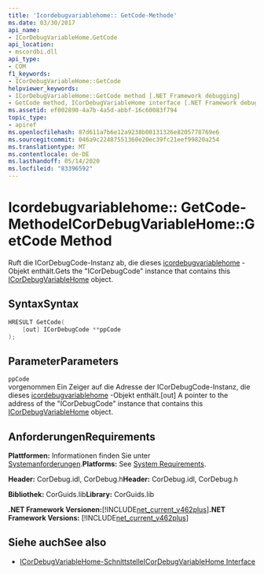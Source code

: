 ```yaml
---
title: 'Icordebugvariablehome:: GetCode-Methode'
ms.date: 03/30/2017
api_name:
- ICorDebugVariableHome.GetCode
api_location:
- mscordbi.dll
api_type:
- COM
f1_keywords:
- ICorDebugVariableHome::GetCode
helpviewer_keywords:
- ICorDebugVariableHome::GetCode method [.NET Framework debugging]
- GetCode method, ICorDebugVariableHome interface [.NET Framework debugging]
ms.assetid: ef002890-4a7b-4a5d-abbf-16c60083f794
topic_type:
- apiref
ms.openlocfilehash: 87d611a7b6e12a9238b00131326e8205778769e6
ms.sourcegitcommit: 046a9c22487551360e20ec39fc21eef99820a254
ms.translationtype: MT
ms.contentlocale: de-DE
ms.lasthandoff: 05/14/2020
ms.locfileid: "83396592"
---
```

# <a name="icordebugvariablehomegetcode-method"></a><span data-ttu-id="9b917-102">Icordebugvariablehome:: GetCode-Methode</span><span class="sxs-lookup"><span data-stu-id="9b917-102">ICorDebugVariableHome::GetCode Method</span></span>
<span data-ttu-id="9b917-103">Ruft die ICorDebugCode-Instanz ab, die dieses [icordebugvariablehome](icordebugvariablehome-interface.md) -Objekt enthält.</span><span class="sxs-lookup"><span data-stu-id="9b917-103">Gets the "ICorDebugCode" instance that contains this [ICorDebugVariableHome](icordebugvariablehome-interface.md) object.</span></span>  
  
## <a name="syntax"></a><span data-ttu-id="9b917-104">Syntax</span><span class="sxs-lookup"><span data-stu-id="9b917-104">Syntax</span></span>  
  
```cpp  
HRESULT GetCode(  
    [out] ICorDebugCode **ppCode  
);  
```  
  
## <a name="parameters"></a><span data-ttu-id="9b917-105">Parameter</span><span class="sxs-lookup"><span data-stu-id="9b917-105">Parameters</span></span>  
 `ppCode`  
 <span data-ttu-id="9b917-106">vorgenommen Ein Zeiger auf die Adresse der ICorDebugCode-Instanz, die dieses [icordebugvariablehome](icordebugvariablehome-interface.md) -Objekt enthält.</span><span class="sxs-lookup"><span data-stu-id="9b917-106">[out] A pointer to the address of the "ICorDebugCode" instance that contains this [ICorDebugVariableHome](icordebugvariablehome-interface.md) object.</span></span>  
  
## <a name="requirements"></a><span data-ttu-id="9b917-107">Anforderungen</span><span class="sxs-lookup"><span data-stu-id="9b917-107">Requirements</span></span>  
 <span data-ttu-id="9b917-108">**Plattformen:** Informationen finden Sie unter [Systemanforderungen](../../get-started/system-requirements.md).</span><span class="sxs-lookup"><span data-stu-id="9b917-108">**Platforms:** See [System Requirements](../../get-started/system-requirements.md).</span></span>  
  
 <span data-ttu-id="9b917-109">**Header:** CorDebug.idl, CorDebug.h</span><span class="sxs-lookup"><span data-stu-id="9b917-109">**Header:** CorDebug.idl, CorDebug.h</span></span>  
  
 <span data-ttu-id="9b917-110">**Bibliothek:** CorGuids.lib</span><span class="sxs-lookup"><span data-stu-id="9b917-110">**Library:** CorGuids.lib</span></span>  
  
 <span data-ttu-id="9b917-111">**.NET Framework Versionen:**[!INCLUDE[net_current_v462plus](../../../../includes/net-current-v462plus-md.md)]</span><span class="sxs-lookup"><span data-stu-id="9b917-111">**.NET Framework Versions:** [!INCLUDE[net_current_v462plus](../../../../includes/net-current-v462plus-md.md)]</span></span>  
  
## <a name="see-also"></a><span data-ttu-id="9b917-112">Siehe auch</span><span class="sxs-lookup"><span data-stu-id="9b917-112">See also</span></span>

- [<span data-ttu-id="9b917-113">ICorDebugVariableHome-Schnittstelle</span><span class="sxs-lookup"><span data-stu-id="9b917-113">ICorDebugVariableHome Interface</span></span>](icordebugvariablehome-interface.md)

